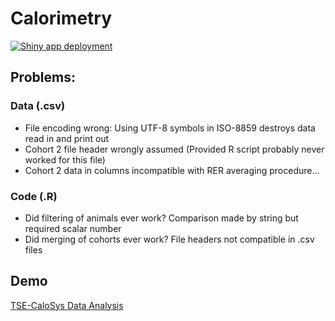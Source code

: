 # Calorimetry

[![Shiny app deployment](https://github.com/stephanmg/calorimetry/actions/workflows/deploy-shiny.yml/badge.svg)](https://github.com/stephanmg/calorimetry/actions/workflows/deploy-shiny.yml)

## Problems:

### Data (.csv)
- File encoding wrong: Using UTF-8 symbols in ISO-8859 destroys data read in and print out 
- Cohort 2 file header wrongly assumed (Provided R script probably never worked for this file)
- Cohort 2 data in columns incompatible with RER averaging procedure...

### Code (.R)
- Did filtering of animals ever work? Comparison made by string but required scalar number
- Did merging of cohorts ever work? File headers not compatible in .csv files

## Demo
[TSE-CaloSys Data Analysis](https://calorimetry.shinyapps.io/calorimetry/)
